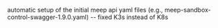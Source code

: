 automatic setup of the initial meep api yaml files (e.g., meep-sandbox-control-swagger-1.9.0.yaml) -- fixed
K3s instead of K8s
